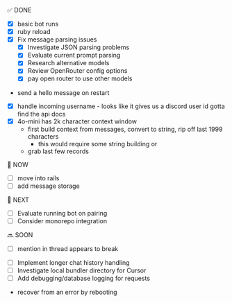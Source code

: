 ✅ DONE
- [x] basic bot runs
- [x] ruby reload
- [x] Fix message parsing issues
  - [x] Investigate JSON parsing problems
  - [x] Evaluate current prompt parsing
  - [x] Research alternative models
  - [x] Review OpenRouter config options
  * [x] pay open router to use other models
* send a hello message on restart
* [x] handle incoming username - looks like it gives us a discord user id
gotta find the api docs
* [x] 4o-mini has 2k character context window
  * first build context from messages, convert to string, rip off last 1999 characters
    * this would require some string building
  or
  * grab last few records

🔄 NOW
* [ ] move into rails
* [ ] add message storage

🎯 NEXT
- [ ] Evaluate running bot on pairing
- [ ] Consider monorepo integration

🔜 SOON
* [ ] mention in thread appears to break
- [ ] Implement longer chat history handling
- [ ] Investigate local bundler directory for Cursor
- [ ] Add debugging/database logging for requests

* recover from an error by rebooting